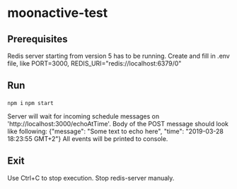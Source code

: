 # moonactive-test

## Prerequisites
Redis server starting from version 5 has to be running.
Create and fill in .env file, like PORT=3000, REDIS_URI="redis://localhost:6379/0"

## Run
`npm i`
`npm start`

Server will wait for incoming schedule messages on 'http://localhost:3000/echoAtTime'.
Body of the POST message should look like following: {"message": "Some text to echo here", "time": "2019-03-28 18:23:55 GMT+2"}
All events will be printed to console.

## Exit
Use Ctrl+C to stop execution. Stop redis-server manualy.
